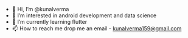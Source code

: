 - 👋 Hi, I’m @kunalverma
- 👀 I’m interested in android development and data science
- 🌱 I’m currently learning flutter
- 📫 How to reach me drop me an email - kunalverma159@gmail.com

<!---
kunalverma159/kunalverma159 is a ✨ special ✨ repository because its `README.md` (this file) appears on your GitHub profile.
You can click the Preview link to take a look at your changes.
--->
